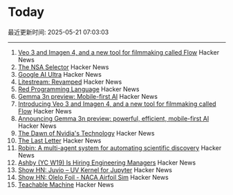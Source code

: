 # Today

最近更新时间: 2025-05-21 07:03:03

--- 
1. [Veo 3 and Imagen 4, and a new tool for filmmaking called Flow](https://blog.google/technology/ai/generative-media-models-io-2025/) Hacker News
2. [The NSA Selector](https://github.com/wenzellabs/the_NSA_selector) Hacker News
3. [Google AI Ultra](https://blog.google/products/google-one/google-ai-ultra/) Hacker News
4. [Litestream: Revamped](https://fly.io/blog/litestream-revamped/) Hacker News
5. [Red Programming Language](https://www.red-lang.org/p/about.html) Hacker News
6. [Gemma 3n preview: Mobile-first AI](https://developers.googleblog.com/en/introducing-gemma-3n/) Hacker News
7. [Introducing Veo 3 and Imagen 4, and a new tool for filmmaking called Flow](https://blog.google/technology/ai/generative-media-models-io-2025/) Hacker News
8. [Announcing Gemma 3n preview: powerful, efficient, mobile-first AI](https://developers.googleblog.com/en/introducing-gemma-3n/) Hacker News
9. [The Dawn of Nvidia's Technology](https://blog.dshr.org/2025/05/the-dawn-of-nvidias-technology.html) Hacker News
10. [The Last Letter](https://aeon.co/essays/how-the-last-letters-of-the-condemned-can-teach-us-how-to-live) Hacker News
11. [Robin: A multi-agent system for automating scientific discovery](https://arxiv.org/abs/2505.13400) Hacker News
12. [Ashby (YC W19) Is Hiring Engineering Managers](https://www.ashbyhq.com/careers?utm_source=hn&ashby_jid=933570bc-a3d6-4fcc-991d-dc399c53a58a) Hacker News
13. [Show HN: Juvio – UV Kernel for Jupyter](https://github.com/OKUA1/juvio) Hacker News
14. [Show HN:  Olelo Foil - NACA Airfoil Sim](https://foil.olelohonua.com/) Hacker News
15. [Teachable Machine](https://teachablemachine.withgoogle.com/) Hacker News
